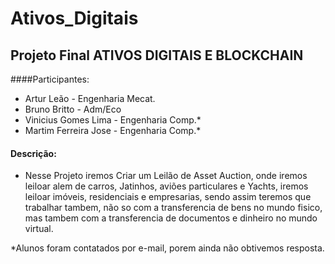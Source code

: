 # Ativos_Digitais
## Projeto Final ATIVOS DIGITAIS E BLOCKCHAIN
####Participantes:
- Artur Leão - Engenharia Mecat.
- Bruno Britto - Adm/Eco
- Vinicius Gomes Lima - Engenharia Comp.*
- Martim Ferreira Jose - Engenharia Comp.*
#### Descrição:

- Nesse Projeto iremos Criar um Leilão de Asset Auction, onde iremos leiloar alem de carros, Jatinhos, aviões particulares e Yachts, iremos leiloar imóveis, residenciais e empresarias, sendo assim teremos que trabalhar tambem, não so com a transferencia de bens no mundo fisico, mas tambem com a transferencia de documentos e dinheiro no mundo virtual.


*Alunos foram contatados por e-mail, porem ainda não obtivemos resposta.
